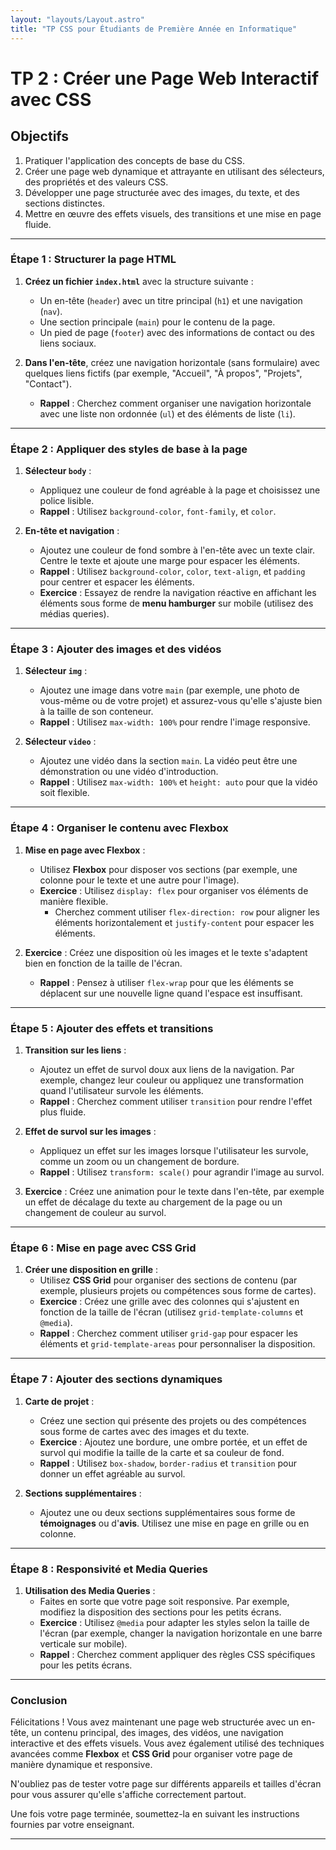 ```yaml
---
layout: "layouts/Layout.astro"
title: "TP CSS pour Étudiants de Première Année en Informatique"
---
```


# TP 2 : Créer une Page Web Interactif avec CSS

## Objectifs

1. Pratiquer l'application des concepts de base du CSS.
2. Créer une page web dynamique et attrayante en utilisant des sélecteurs, des propriétés et des valeurs CSS.
3. Développer une page structurée avec des images, du texte, et des sections distinctes.
4. Mettre en œuvre des effets visuels, des transitions et une mise en page fluide.

---

### Étape 1 : Structurer la page HTML

1. **Créez un fichier `index.html`** avec la structure suivante :
   - Un en-tête (`header`) avec un titre principal (`h1`) et une navigation (`nav`).
   - Une section principale (`main`) pour le contenu de la page.
   - Un pied de page (`footer`) avec des informations de contact ou des liens sociaux.

2. **Dans l'en-tête**, créez une navigation horizontale (sans formulaire) avec quelques liens fictifs (par exemple, "Accueil", "À propos", "Projets", "Contact").
   - **Rappel** : Cherchez comment organiser une navigation horizontale avec une liste non ordonnée (`ul`) et des éléments de liste (`li`).

---

### Étape 2 : Appliquer des styles de base à la page

1. **Sélecteur `body`** :
   - Appliquez une couleur de fond agréable à la page et choisissez une police lisible.
   - **Rappel** : Utilisez `background-color`, `font-family`, et `color`.

2. **En-tête et navigation** :
   - Ajoutez une couleur de fond sombre à l'en-tête avec un texte clair. Centre le texte et ajoute une marge pour espacer les éléments.
   - **Rappel** : Utilisez `background-color`, `color`, `text-align`, et `padding` pour centrer et espacer les éléments.
   - **Exercice** : Essayez de rendre la navigation réactive en affichant les éléments sous forme de **menu hamburger** sur mobile (utilisez des médias queries).

---

### Étape 3 : Ajouter des images et des vidéos

1. **Sélecteur `img`** :
   - Ajoutez une image dans votre `main` (par exemple, une photo de vous-même ou de votre projet) et assurez-vous qu'elle s'ajuste bien à la taille de son conteneur.
   - **Rappel** : Utilisez `max-width: 100%` pour rendre l'image responsive.

2. **Sélecteur `video`** :
   - Ajoutez une vidéo dans la section `main`. La vidéo peut être une démonstration ou une vidéo d'introduction.
   - **Rappel** : Utilisez `max-width: 100%` et `height: auto` pour que la vidéo soit flexible.

---

### Étape 4 : Organiser le contenu avec Flexbox

1. **Mise en page avec Flexbox** :
   - Utilisez **Flexbox** pour disposer vos sections (par exemple, une colonne pour le texte et une autre pour l'image).
   - **Exercice** : Utilisez `display: flex` pour organiser vos éléments de manière flexible.
     - Cherchez comment utiliser `flex-direction: row` pour aligner les éléments horizontalement et `justify-content` pour espacer les éléments.
   
2. **Exercice** : Créez une disposition où les images et le texte s'adaptent bien en fonction de la taille de l'écran.
   - **Rappel** : Pensez à utiliser `flex-wrap` pour que les éléments se déplacent sur une nouvelle ligne quand l'espace est insuffisant.

---

### Étape 5 : Ajouter des effets et transitions

1. **Transition sur les liens** :
   - Ajoutez un effet de survol doux aux liens de la navigation. Par exemple, changez leur couleur ou appliquez une transformation quand l'utilisateur survole les éléments.
   - **Rappel** : Cherchez comment utiliser `transition` pour rendre l'effet plus fluide.

2. **Effet de survol sur les images** :
   - Appliquez un effet sur les images lorsque l'utilisateur les survole, comme un zoom ou un changement de bordure.
   - **Rappel** : Utilisez `transform: scale()` pour agrandir l'image au survol.

3. **Exercice** : Créez une animation pour le texte dans l'en-tête, par exemple un effet de décalage du texte au chargement de la page ou un changement de couleur au survol.

---

### Étape 6 : Mise en page avec CSS Grid

1. **Créer une disposition en grille** :
   - Utilisez **CSS Grid** pour organiser des sections de contenu (par exemple, plusieurs projets ou compétences sous forme de cartes).
   - **Exercice** : Créez une grille avec des colonnes qui s'ajustent en fonction de la taille de l'écran (utilisez `grid-template-columns` et `@media`).
   - **Rappel** : Cherchez comment utiliser `grid-gap` pour espacer les éléments et `grid-template-areas` pour personnaliser la disposition.

---

### Étape 7 : Ajouter des sections dynamiques

1. **Carte de projet** :
   - Créez une section qui présente des projets ou des compétences sous forme de cartes avec des images et du texte.
   - **Exercice** : Ajoutez une bordure, une ombre portée, et un effet de survol qui modifie la taille de la carte et sa couleur de fond.
   - **Rappel** : Utilisez `box-shadow`, `border-radius` et `transition` pour donner un effet agréable au survol.

2. **Sections supplémentaires** :
   - Ajoutez une ou deux sections supplémentaires sous forme de **témoignages** ou d'**avis**. Utilisez une mise en page en grille ou en colonne.

---

### Étape 8 : Responsivité et Media Queries

1. **Utilisation des Media Queries** :
   - Faites en sorte que votre page soit responsive. Par exemple, modifiez la disposition des sections pour les petits écrans.
   - **Exercice** : Utilisez `@media` pour adapter les styles selon la taille de l'écran (par exemple, changer la navigation horizontale en une barre verticale sur mobile).
   - **Rappel** : Cherchez comment appliquer des règles CSS spécifiques pour les petits écrans.

---

### Conclusion

Félicitations ! Vous avez maintenant une page web structurée avec un en-tête, un contenu principal, des images, des vidéos, une navigation interactive et des effets visuels. Vous avez également utilisé des techniques avancées comme **Flexbox** et **CSS Grid** pour organiser votre page de manière dynamique et responsive. 

N'oubliez pas de tester votre page sur différents appareils et tailles d'écran pour vous assurer qu'elle s'affiche correctement partout.

Une fois votre page terminée, soumettez-la en suivant les instructions fournies par votre enseignant.


---
